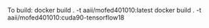 To build:
	docker build . -t aaii/mofed401010:latest
	docker build . -t aaii/mofed401010:cuda90-tensorflow18

